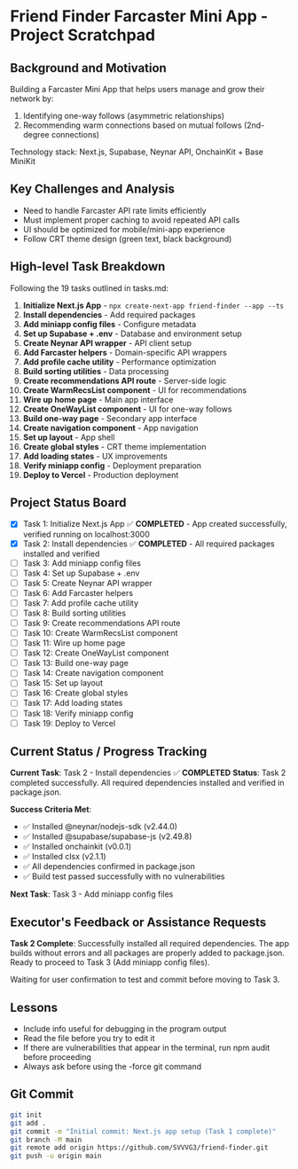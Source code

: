 # Friend Finder Farcaster Mini App - Project Scratchpad

## Background and Motivation

Building a Farcaster Mini App that helps users manage and grow their network by:
1. Identifying one-way follows (asymmetric relationships)
2. Recommending warm connections based on mutual follows (2nd-degree connections)

Technology stack: Next.js, Supabase, Neynar API, OnchainKit + Base MiniKit

## Key Challenges and Analysis

- Need to handle Farcaster API rate limits efficiently
- Must implement proper caching to avoid repeated API calls
- UI should be optimized for mobile/mini-app experience
- Follow CRT theme design (green text, black background)

## High-level Task Breakdown

Following the 19 tasks outlined in tasks.md:

1. **Initialize Next.js App** - `npx create-next-app friend-finder --app --ts`
2. **Install dependencies** - Add required packages
3. **Add miniapp config files** - Configure metadata
4. **Set up Supabase + .env** - Database and environment setup
5. **Create Neynar API wrapper** - API client setup
6. **Add Farcaster helpers** - Domain-specific API wrappers
7. **Add profile cache utility** - Performance optimization
8. **Build sorting utilities** - Data processing
9. **Create recommendations API route** - Server-side logic
10. **Create WarmRecsList component** - UI for recommendations
11. **Wire up home page** - Main app interface
12. **Create OneWayList component** - UI for one-way follows
13. **Build one-way page** - Secondary app interface
14. **Create navigation component** - App navigation
15. **Set up layout** - App shell
16. **Create global styles** - CRT theme implementation
17. **Add loading states** - UX improvements
18. **Verify miniapp config** - Deployment preparation
19. **Deploy to Vercel** - Production deployment

## Project Status Board

- [x] Task 1: Initialize Next.js App ✅ **COMPLETED** - App created successfully, verified running on localhost:3000
- [x] Task 2: Install dependencies ✅ **COMPLETED** - All required packages installed and verified
- [ ] Task 3: Add miniapp config files
- [ ] Task 4: Set up Supabase + .env
- [ ] Task 5: Create Neynar API wrapper
- [ ] Task 6: Add Farcaster helpers
- [ ] Task 7: Add profile cache utility
- [ ] Task 8: Build sorting utilities
- [ ] Task 9: Create recommendations API route
- [ ] Task 10: Create WarmRecsList component
- [ ] Task 11: Wire up home page
- [ ] Task 12: Create OneWayList component
- [ ] Task 13: Build one-way page
- [ ] Task 14: Create navigation component
- [ ] Task 15: Set up layout
- [ ] Task 16: Create global styles
- [ ] Task 17: Add loading states
- [ ] Task 18: Verify miniapp config
- [ ] Task 19: Deploy to Vercel

## Current Status / Progress Tracking

**Current Task**: Task 2 - Install dependencies ✅ **COMPLETED**
**Status**: Task 2 completed successfully. All required dependencies installed and verified in package.json.

**Success Criteria Met**: 
- ✅ Installed @neynar/nodejs-sdk (v2.44.0)
- ✅ Installed @supabase/supabase-js (v2.49.8)
- ✅ Installed onchainkit (v0.0.1)
- ✅ Installed clsx (v2.1.1)
- ✅ All dependencies confirmed in package.json
- ✅ Build test passed successfully with no vulnerabilities

**Next Task**: Task 3 - Add miniapp config files

## Executor's Feedback or Assistance Requests

**Task 2 Complete**: Successfully installed all required dependencies. The app builds without errors and all packages are properly added to package.json. Ready to proceed to Task 3 (Add miniapp config files).

Waiting for user confirmation to test and commit before moving to Task 3.

## Lessons

- Include info useful for debugging in the program output
- Read the file before you try to edit it
- If there are vulnerabilities that appear in the terminal, run npm audit before proceeding
- Always ask before using the -force git command

## Git Commit

```bash
git init
git add .
git commit -m "Initial commit: Next.js app setup (Task 1 complete)"
git branch -M main
git remote add origin https://github.com/SVVVG3/friend-finder.git
git push -u origin main
``` 